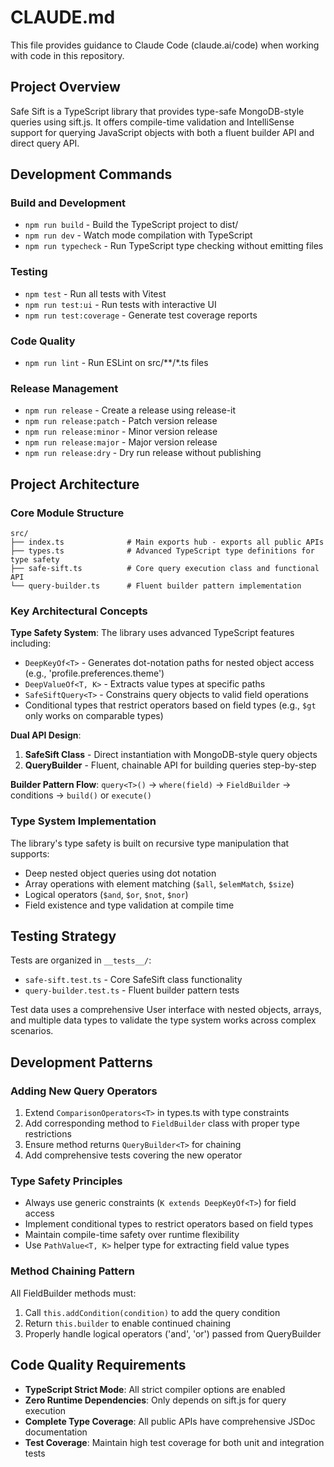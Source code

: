 # CLAUDE.md

This file provides guidance to Claude Code (claude.ai/code) when working with code in this repository.

## Project Overview

Safe Sift is a TypeScript library that provides type-safe MongoDB-style queries using sift.js. It offers compile-time validation and IntelliSense support for querying JavaScript objects with both a fluent builder API and direct query API.

## Development Commands

### Build and Development
- `npm run build` - Build the TypeScript project to dist/
- `npm run dev` - Watch mode compilation with TypeScript
- `npm run typecheck` - Run TypeScript type checking without emitting files

### Testing
- `npm test` - Run all tests with Vitest
- `npm run test:ui` - Run tests with interactive UI
- `npm run test:coverage` - Generate test coverage reports

### Code Quality
- `npm run lint` - Run ESLint on src/**/*.ts files

### Release Management
- `npm run release` - Create a release using release-it
- `npm run release:patch` - Patch version release
- `npm run release:minor` - Minor version release
- `npm run release:major` - Major version release
- `npm run release:dry` - Dry run release without publishing

## Project Architecture

### Core Module Structure

```
src/
├── index.ts              # Main exports hub - exports all public APIs
├── types.ts              # Advanced TypeScript type definitions for type safety
├── safe-sift.ts          # Core query execution class and functional API
└── query-builder.ts      # Fluent builder pattern implementation
```

### Key Architectural Concepts

**Type Safety System**: The library uses advanced TypeScript features including:
- `DeepKeyOf<T>` - Generates dot-notation paths for nested object access (e.g., 'profile.preferences.theme')
- `DeepValueOf<T, K>` - Extracts value types at specific paths
- `SafeSiftQuery<T>` - Constrains query objects to valid field operations
- Conditional types that restrict operators based on field types (e.g., `$gt` only works on comparable types)

**Dual API Design**: 
1. **SafeSift Class** - Direct instantiation with MongoDB-style query objects
2. **QueryBuilder** - Fluent, chainable API for building queries step-by-step

**Builder Pattern Flow**: `query<T>()` → `where(field)` → `FieldBuilder` → conditions → `build()` or `execute()`

### Type System Implementation

The library's type safety is built on recursive type manipulation that supports:
- Deep nested object queries using dot notation
- Array operations with element matching (`$all`, `$elemMatch`, `$size`)
- Logical operators (`$and`, `$or`, `$not`, `$nor`)
- Field existence and type validation at compile time

## Testing Strategy

Tests are organized in `__tests__/`:
- `safe-sift.test.ts` - Core SafeSift class functionality
- `query-builder.test.ts` - Fluent builder pattern tests

Test data uses a comprehensive User interface with nested objects, arrays, and multiple data types to validate the type system works across complex scenarios.

## Development Patterns

### Adding New Query Operators
1. Extend `ComparisonOperators<T>` in types.ts with type constraints
2. Add corresponding method to `FieldBuilder` class with proper type restrictions
3. Ensure method returns `QueryBuilder<T>` for chaining
4. Add comprehensive tests covering the new operator

### Type Safety Principles
- Always use generic constraints (`K extends DeepKeyOf<T>`) for field access
- Implement conditional types to restrict operators based on field types
- Maintain compile-time safety over runtime flexibility
- Use `PathValue<T, K>` helper type for extracting field value types

### Method Chaining Pattern
All FieldBuilder methods must:
1. Call `this.addCondition(condition)` to add the query condition
2. Return `this.builder` to enable continued chaining
3. Properly handle logical operators ('and', 'or') passed from QueryBuilder

## Code Quality Requirements

- **TypeScript Strict Mode**: All strict compiler options are enabled
- **Zero Runtime Dependencies**: Only depends on sift.js for query execution
- **Complete Type Coverage**: All public APIs have comprehensive JSDoc documentation
- **Test Coverage**: Maintain high test coverage for both unit and integration tests